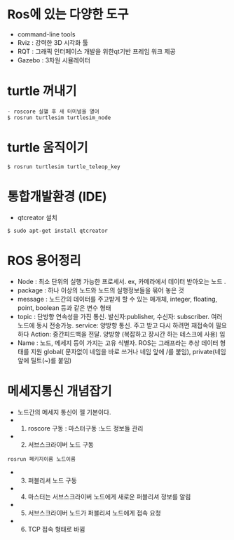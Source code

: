 # Ros에 있는 다양한 도구
- command-line tools
- Rviz : 강력한 3D 시각화 툴
- RQT : 그래픽 인터페이스 개발을 위한qt기반 프레임 워크 제공
- Gazebo : 3차원 시뮬레이터

# turtle 꺼내기
```
- roscore 실핼 후 새 터미널을 열어
$ rosrun turtlesim turtlesim_node
```

# turtle 움직이기
```
$ rosrun turtlesim turtle_teleop_key
```


#  통합개발환경 (IDE)
-  qtcreator 설치
```
$ sudo apt-get install qtcreator
```

# ROS 용어정리
- Node :  최소 단위의 실행 가능한 프로세서. ex, 카메라에서 데이터 받아오는 노드 .
- package : 하나 이상의 노드와 노드의 실행정보들을 묶어 놓은 것
- message :  노드간의 데이터를 주고받게 할 수 있는 매개체, integer, floating, point, boolean 등과 같은 변수 형태
- topic :  단방향 연속성을 가진 통신. 발신자:publisher, 수신자: subscriber. 여러 노드에 동시 전송가능. 
service: 양방향 통신. 주고 받고 다시 하려면 재접속이 필요하다
Action: 중간피드백을 전달. 양방향 (복잡하고 장시간 하는 테스크에 사용)
임
- Name :  노드, 메세지 등이 가지는 고유 식별자. ROS는 그래프라는 추상 데이터 형태를 지원 global( 문자없이 네임을 바로 쓰거나 네임 앞에 /를 붙임), private(네임 앞에 틸트(~)를 붙임)

# 메세지통신 개념잡기
- 노드간의 메세지 통신이 젤 기본이다.
- 1. roscore 구동  : 마스터구동 :노드 정보들 관리
- 2. 서브스크라이버 노드 구동 
``` 
rosrun 페키지이름 노드이름
```
- 3. 퍼블리셔 노드 구동
- 4. 마스터는 서브스크라이버 노드에게 새로운 퍼블리셔 정보를 알림
- 5. 서브스크라이버 노드가 퍼블리셔 노드에게 접속 요청
- 6. TCP 접속 형태로 바뀜

